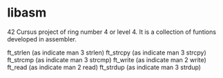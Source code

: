 # libasm

42 Cursus project of ring number 4 or level 4.
It is a collection of funtions developed in assembler.

ft_strlen (as indicate man 3 strlen)
ft_strcpy (as indicate man 3 strcpy)
ft_strcmp (as indicate man 3 strcmp)
ft_write (as indicate man 2 write)
ft_read (as indicate man 2 read)
ft_strdup (as indicate man 3 strdup)
